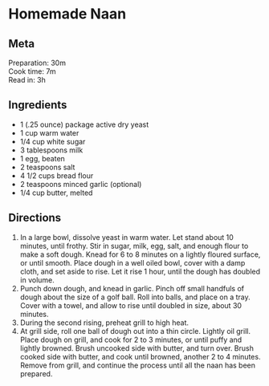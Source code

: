 # Homemade Naan

## Meta
Preparation: 30m  
Cook time: 7m  
Read in: 3h  

## Ingredients
- 1 (.25 ounce) package active dry yeast
- 1 cup warm water
- 1/4 cup white sugar
- 3 tablespoons milk
- 1 egg, beaten
- 2 teaspoons salt
- 4 1/2 cups bread flour
- 2 teaspoons minced garlic (optional)
- 1/4 cup butter, melted

## Directions
1. In a large bowl, dissolve yeast in warm water. Let stand about 10 minutes, until frothy. Stir in sugar, milk, egg, salt, and enough flour to make a soft dough. Knead for 6 to 8 minutes on a lightly floured surface, or until smooth. Place dough in a well oiled bowl, cover with a damp cloth, and set aside to rise. Let it rise 1 hour, until the dough has doubled in volume.
2. Punch down dough, and knead in garlic. Pinch off small handfuls of dough about the size of a golf ball. Roll into balls, and place on a tray. Cover with a towel, and allow to rise until doubled in size, about 30 minutes.
3. During the second rising, preheat grill to high heat.
4. At grill side, roll one ball of dough out into a thin circle. Lightly oil grill. Place dough on grill, and cook for 2 to 3 minutes, or until puffy and lightly browned. Brush uncooked side with butter, and turn over. Brush cooked side with butter, and cook until browned, another 2 to 4 minutes. Remove from grill, and continue the process until all the naan has been prepared.
